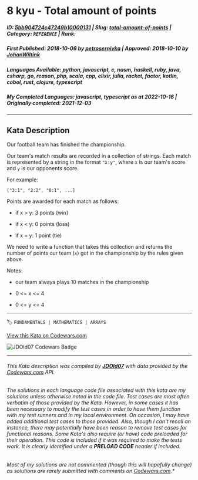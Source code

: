 # 8 kyu - Total amount of points

##### **ID**: [5bb904724c47249b10000131](https://www.codewars.com/kata/5bb904724c47249b10000131) | **Slug**: [total-amount-of-points](https://www.codewars.com/kata/5bb904724c47249b10000131) | **Category**: `REFERENCE` | **Rank**: <span style="color:white">8 kyu</span>

##### **First Published**: 2018-10-06 ***by*** [petrosernivka](https://www.codewars.com/users/petrosernivka) | **Approved**: 2018-10-10 ***by*** [JohanWiltink](https://www.codewars.com/users/JohanWiltink)

##### **Languages Available**: python, javascript, c, nasm, haskell, ruby, java, csharp, go, reason, php, scala, cpp, elixir, julia, racket, factor, kotlin, cobol, rust, clojure, typescript

##### **My Completed Languages**: javascript, typescript ***as at*** 2022-10-16 | **Originally completed**: 2021-12-03

---

## Kata Description


Our football team has finished the championship.



Our team's match results are recorded in a collection of strings. Each match is represented by a string in the format `"x:y"`, where `x` is our team's score and `y` is our opponents score.



For example:

```["3:1", "2:2", "0:1", ...]```



Points are awarded for each match as follows:

- if x > y: 3 points (win)

- if x < y: 0 points (loss)

- if x = y: 1 point  (tie)



We need to write a function that takes this collection and returns the number of points our team (`x`) got in the championship by the rules given above.



Notes:

- our team always plays 10 matches in the championship

- 0 <= x <= 4

- 0 <= y <= 4

---


🏷 `FUNDAMENTALS | MATHEMATICS | ARRAYS`


[View this Kata on Codewars.com](https://www.codewars.com/kata/5bb904724c47249b10000131)

![](https://www.codewars.com/users/jdold07/badges/large "JDOld07 Codewars Badge")

---

###### *This Kata description was compiled by [**JDOld07**](https://tpstech.dev) with data provided by the [Codewars.com](https://www.codewars.com) API.*

###### *The solutions in each language code file associated with this kata are my solutions unless otherwise noted in the code file.  Test cases are most often verbatim of those provided by the Kata.  However, in some cases it has been necessary to modify the test cases in order to have them function with my test runners and in my local environment.  On occasion, I may have added additional test cases to those provided.  Also, though I can't recall an instance, there may potentially have been reason to remove test cases for functional reasons.  Some Kata's also require (*or have*) code preloaded for their operation.  This code is included if it was required to make the tests work.  It is clearly identified under a **PRELOAD CODE** header if included.*

###### Most of my solutions are not commented (*though this will hopefully change*) as solutions are rarely submitted with comments on [Codewars.com](https://www.codewars.com).*
